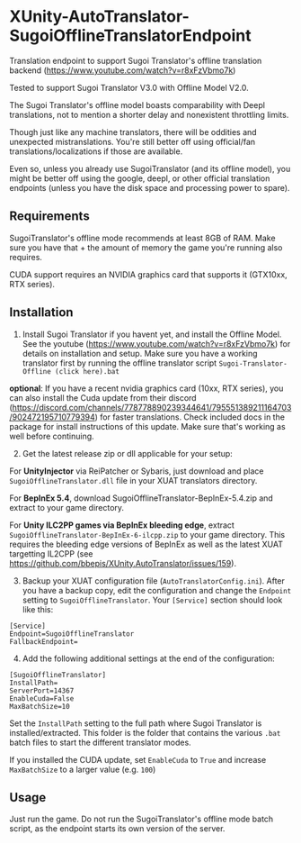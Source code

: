 # XUnity-AutoTranslator-SugoiOfflineTranslatorEndpoint

Translation endpoint to support Sugoi Translator's offline translation backend (https://www.youtube.com/watch?v=r8xFzVbmo7k)

Tested to support Sugoi Translator V3.0 with Offline Model V2.0.

The Sugoi Translator's offline model boasts comparability with Deepl translations, not to mention a shorter delay and nonexistent throttling limits.

Though just like any machine translators, there will be oddities and unexpected mistranslations. You're still better off using official/fan translations/localizations if those are available.

Even so, unless you already use SugoiTranslator (and its offline model), you might be better off using the google, deepl, or other official translation endpoints (unless you have the disk space and processing power to spare).


## Requirements

SugoiTranslator's offline mode recommends at least 8GB of RAM. Make sure you have that + the amount of memory the game you're running also requires.

CUDA support requires an NVIDIA graphics card that supports it (GTX10xx, RTX series).


## Installation

1. Install Sugoi Translator if you havent yet, and install the Offline Model. See the youtube (https://www.youtube.com/watch?v=r8xFzVbmo7k) for details on installation and setup. Make sure you have a working translator first by running the offline translator script `Sugoi-Translator-Offline (click here).bat`

**optional**: If you have a recent nvidia graphics card (10xx, RTX series), you can also install the Cuda update from their discord (https://discord.com/channels/778778890239344641/795551389211164703/902472195710779394) for faster translations. Check included docs in the package for install instructions of this update. Make sure that's working as well before continuing.

2. Get the latest release zip or dll applicable for your setup:

For **UnityInjector** via ReiPatcher or Sybaris, just download and place `SugoiOfflineTranslator.dll` file in your XUAT translators directory.

For **BepInEx 5.4**, download SugoiOfflineTranslator-BepInEx-5.4.zip and extract to your game directory.

For **Unity ILC2PP games via BepInEx bleeding edge**, extract `SugoiOfflineTranslator-BepInEx-6-ilcpp.zip` to your game directory. This requires the bleeding edge versions of BepInEx as well as the latest XUAT targetting IL2CPP (see https://github.com/bbepis/XUnity.AutoTranslator/issues/159).

3. Backup your XUAT configuration file (`AutoTranslatorConfig.ini`). After you have a backup copy, edit the configuration and change the `Endpoint` setting to `SugoiOfflineTranslator`.  Your `[Service]` section should look like this:
```
[Service]
Endpoint=SugoiOfflineTranslator
FallbackEndpoint=
```

4. Add the following additional settings at the end of the configuration:

```
[SugoiOfflineTranslator]
InstallPath=
ServerPort=14367
EnableCuda=False
MaxBatchSize=10
```

Set the `InstallPath` setting to the full path where Sugoi Translator is installed/extracted.  This folder is the folder that contains the various `.bat` batch files to start the different translator modes.

If you installed the CUDA update, set `EnableCuda` to `True` and increase `MaxBatchSize` to a larger value (e.g. `100`)

## Usage

Just run the game. Do not run the SugoiTranslator's offline mode batch script, as the endpoint starts its own version of the server.
